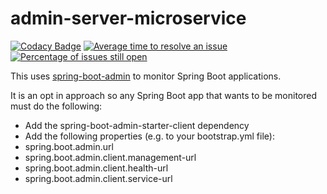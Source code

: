 # admin-server-microservice

[![Codacy Badge](https://api.codacy.com/project/badge/Grade/0a54f6fbba8d48e187545332986accf7)](https://www.codacy.com/app/mahanhz/admin-server-microservice?utm_source=github.com&amp;utm_medium=referral&amp;utm_content=mahanhz/admin-server-microservice&amp;utm_campaign=Badge_Grade)
[![Average time to resolve an issue](http://isitmaintained.com/badge/resolution/mahanhz/admin-server-microservice.svg)](http://isitmaintained.com/project/mahanhz/admin-server-microservice "Average time to resolve an issue")
[![Percentage of issues still open](http://isitmaintained.com/badge/open/mahanhz/admin-server-microservice.svg)](http://isitmaintained.com/project/mahanhz/admin-server-microservice "Percentage of issues still open")

This uses [spring-boot-admin](https://github.com/codecentric/spring-boot-admin) to monitor Spring Boot applications.

It is an opt in approach so any Spring Boot app that wants to be monitored must do the following:

* Add the spring-boot-admin-starter-client dependency
* Add the following properties (e.g. to your bootstrap.yml file):
 * spring.boot.admin.url 
 * spring.boot.admin.client.management-url
 * spring.boot.admin.client.health-url
 * spring.boot.admin.client.service-url
